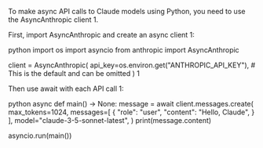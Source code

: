 To make async API calls to Claude models using Python, you need to use the AsyncAnthropic client 1.

First, import AsyncAnthropic and create an async client 1:

python
import os
import asyncio
from anthropic import AsyncAnthropic

client = AsyncAnthropic(
    api_key=os.environ.get("ANTHROPIC_API_KEY"),  # This is the default and can be omitted
)
1

Then use await with each API call 1:

python
async def main() -> None:
    message = await client.messages.create(
        max_tokens=1024,
        messages=[
            {
                "role": "user",
                "content": "Hello, Claude",
            }
        ],
        model="claude-3-5-sonnet-latest",
    )
    print(message.content)


asyncio.run(main())